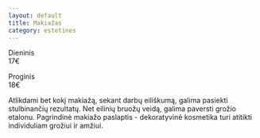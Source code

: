 ```yaml
---
layout: default
title: Makiažas
category: estetines
---
```



<p><div class="name-tag">Dieninis</div><div class="price-tag">17€</div></p>
<p><div class="name-tag">Proginis</div><div class="price-tag">18€</div></p>
<p>Atlikdami  bet  kokį  makiažą,  sekant  darbų eiliškumą,  galima  pasiekti  stulbinančių  rezultatų.  Net  eilinių  bruožų  veidą, galima  paversti  grožio  etalonu. Pagrindinė makiažo  paslaptis  -  dekoratyvinė kosmetika  turi  atitikti  individuliam  grožiui  ir amžiui.</p>
